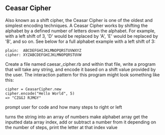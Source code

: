 ## Ceasar Cipher

Also known as a shift cipher, the Ceasar Cipher is one of the oldest and simplest encoding techniques.  A Ceasar Cipher works by shifting the alphabet by a defined number of letters down the alphabet.  For example, with a left shift of 3, 'D' would be replaced by 'A', 'E' would be replaced by 'B', and so on.  See below for a full alphabet example with a left shift of 3:

```
plain:  ABCDEFGHIJKLMNOPQRSTUVWXYZ
cipher: XYZABCDEFGHIJKLMNOPQRSTUVW
```

Create a file named caesar_cipher.rb and within that file, write a program that will take any string, and encode it based on a shift value provided by the user.  The interaction pattern for this program might look something like this:

```
cipher = CeasarCipher.new
cipher.encode("Hello World", 5)
=> "CZGGJ RJMGY"
```
prompt user for code and how many steps to right or left

turns the string into an array of numbers
make alphabet array
get the inputted data array index, add or subtract a number from it depending on the number of steps, print the letter at that index value
